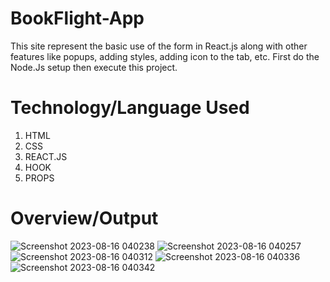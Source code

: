 # BookFlight-App
This site represent the basic use of the form in React.js along with other features like popups, adding styles, adding icon to the tab, etc.
First do the Node.Js setup then execute this project.

# Technology/Language Used
1) HTML
2) CSS
3) REACT.JS
4) HOOK
5) PROPS

# Overview/Output
![Screenshot 2023-08-16 040238](https://github.com/garvita2003/BookFlight-App/assets/102051676/cfae4504-3079-4c5a-877f-af8a8338b669)
![Screenshot 2023-08-16 040257](https://github.com/garvita2003/BookFlight-App/assets/102051676/cd634ad6-fecc-40b4-8346-03e9732fe67c)
![Screenshot 2023-08-16 040312](https://github.com/garvita2003/BookFlight-App/assets/102051676/cbf049f5-924b-4390-916b-78a7cd6d0264)
![Screenshot 2023-08-16 040336](https://github.com/garvita2003/BookFlight-App/assets/102051676/76df7873-e508-4e04-b61b-007ccaab5519)
![Screenshot 2023-08-16 040342](https://github.com/garvita2003/BookFlight-App/assets/102051676/6463d322-e9fc-420c-b3d6-565009a5c37f)
